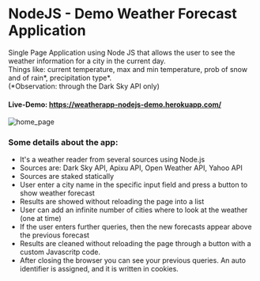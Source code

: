# NodeJS - Demo Weather Forecast Application

Single Page Application using Node JS that allows the user to see the weather information for a city in the current day.      
Things like: current temperature, max and min temperature, prob of snow and of rain*, precipitation type*.     
(*Observation: through the Dark Sky API only)

#### Live-Demo: https://weatherapp-nodejs-demo.herokuapp.com/
![home_page](https://user-images.githubusercontent.com/26311583/36176498-6625b596-10d8-11e8-9388-21ad47c9c2bb.JPG)


### Some details about the app: 

- It's a weather reader from several sources using Node.js
- Sources are:    Dark Sky API, Apixu API, Open Weather API, Yahoo API
- Sources are staked statically
- User enter a city name in the specific input field and press a button to show weather forecast
- Results are showed without reloading the page into a list
- User can add an infinite number of cities where to look at the weather (one at time)
- If the user enters further queries, then the new forecasts appear above the previous forecast
- Results are cleaned without reloading the page through a button with a custom Javascritp code.
- After closing the browser you can see your previous queries. An auto identifier is assigned, and it is written in cookies. 
